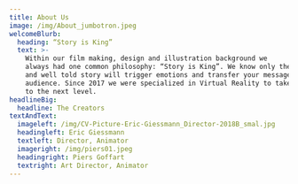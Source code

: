```yaml
---
title: About Us
image: /img/About_jumbotron.jpeg
welcomeBlurb:
  heading: “Story is King”
  text: >-
    Within our film making, design and illustration background we 
    always had one common philosophy: “Story is King”. We know only the right 
    and well told story will trigger emotions and transfer your message to your 
    audience. Since 2017 we were specialized in Virtual Reality to take this craft 
    to the next level.
headlineBig:
  headline: The Creators
textAndText:
  imageleft: /img/CV-Picture-Eric-Giessmann_Director-2018B_smal.jpg
  headingleft: Eric Giessmann
  textleft: Director, Animator
  imageright: /img/piers01.jpeg
  headingright: Piers Goffart
  textright: Art Director, Animator
---
```



